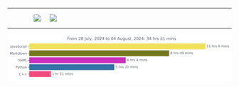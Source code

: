 ***
<div style="display: flex; justify-content: center; gap: 20px;">
    <img src="https://github-readme-stats.vercel.app/api?username=JW5123&show_icons=true&theme=nightowl">
    <img src="https://github-readme-stats.vercel.app/api/top-langs/?username=JW5123&theme=nightowl&layout=compact&langs_count=8" width="350px">
</div>

***

<img src="https://github.com/JW5123/JW5123/blob/main/images/stat.svg" alt="JW5123 WakaTime Activity">
